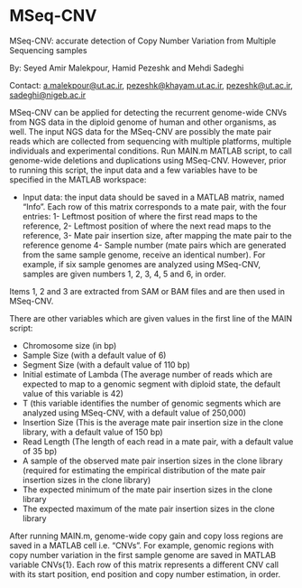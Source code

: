 # MSeq-CNV
MSeq-CNV: accurate detection of Copy Number Variation from Multiple Sequencing samples

By: 
Seyed Amir Malekpour, Hamid Pezeshk and Mehdi Sadeghi

Contact: a.malekpour@ut.ac.ir, pezeshk@khayam.ut.ac.ir, pezeshk@ut.ac.ir, sadeghi@nigeb.ac.ir

MSeq-CNV can be applied for detecting the recurrent genome-wide CNVs from NGS data in the diploid genome of human and other organisms, as well. The input NGS data for the MSeq-CNV are possibly the mate pair reads which are collected from sequencing with multiple platforms, multiple individuals and experimental conditions.
Run MAIN.m MATLAB script, to call genome-wide deletions and duplications using MSeq-CNV. However, prior to running this script, the input data and a few variables have to be specified in the MATLAB workspace:

-	Input data: the input data should be saved in a MATLAB matrix, named “Info”. Each row of this matrix corresponds to a mate pair, with the four entries:
1-	Leftmost position of where the first read maps to the reference, 
2-	Leftmost position of where the next read maps to the reference, 
3-	Mate pair insertion size, after mapping the mate pair to the reference genome
4-	Sample number (mate pairs which are generated from the same sample genome, receive an identical number). For example, if six sample genomes are analyzed using MSeq-CNV, samples are given numbers 1, 2, 3, 4, 5 and 6, in order. 


Items 1, 2 and 3 are extracted from SAM or BAM files and are then used in MSeq-CNV.


There are other variables which are given values in the first line of the MAIN script: 
-	Chromosome size (in bp)
-	Sample Size (with a default value of 6)
-	Segment Size (with a default value of 110 bp)
-	Initial estimate of Lambda (The average number of reads which are expected to map to a genomic segment with diploid state, the default value of this variable is 42)
-	T (this variable identifies the number of genomic segments which are analyzed using MSeq-CNV, with a default value of 250,000)
-	Insertion Size (This is the average mate pair insertion size in the clone library, with a default value of 150 bp)
-	Read Length (The length of each read in a mate pair, with a default value of 35 bp)
-	A sample of the observed mate pair insertion sizes in the clone library (required for estimating the empirical distribution of the mate pair insertion sizes in the clone library) 
-	The expected minimum of the mate pair insertion sizes in the clone library
-	The expected maximum of the mate pair insertion sizes in the clone library 


After running MAIN.m, genome-wide copy gain and copy loss regions are saved in a MATLAB cell i.e. “CNVs”. For example, genomic regions with copy number variation in the first sample genome are saved in MATLAB variable CNVs{1}. Each row of this matrix represents a different CNV call with its start position, end position and copy number estimation, in order.
